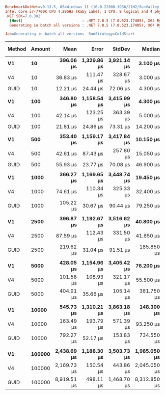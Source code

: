 ``` ini

BenchmarkDotNet=v0.13.5, OS=Windows 11 (10.0.22000.1936/21H2/SunValley)
Intel Core i7-7700K CPU 4.20GHz (Kaby Lake), 1 CPU, 8 logical and 4 physical cores
.NET SDK=7.0.302
  [Host]                           : .NET 7.0.5 (7.0.523.17405), X64 RyuJIT AVX2 [AttachedDebugger]
  Generating in batch all versions : .NET 7.0.5 (7.0.523.17405), X64 RyuJIT AVX2

Job=Generating in batch all versions  RunStrategy=ColdStart  

```
| Method | Amount |        Mean |       Error |      StdDev |       Median | Ratio | RatioSD |      Gen0 |      Gen1 |      Gen2 | Allocated | Alloc Ratio |
|------- |------- |------------:|------------:|------------:|-------------:|------:|--------:|----------:|----------:|----------:|----------:|------------:|
|     **V1** |     **10** |   **396.06 μs** | **1,329.86 μs** | **3,921.14 μs** |     **3.100 μs** |  **1.44** |    **5.37** |         **-** |         **-** |         **-** |     **688 B** |        **1.00** |
|     V4 |     10 |    36.83 μs |   111.47 μs |   328.67 μs |     3.000 μs |  0.92 |    0.96 |         - |         - |         - |     872 B |        1.27 |
|   GUID |     10 |    12.21 μs |    24.44 μs |    72.06 μs |     4.300 μs |  1.00 |    0.00 |         - |         - |         - |     688 B |        1.00 |
|        |        |             |             |             |              |       |         |           |           |           |           |             |
|     **V1** |    **100** |   **346.80 μs** | **1,158.54 μs** | **3,415.99 μs** |     **4.300 μs** |  **0.85** |    **4.56** |         **-** |         **-** |         **-** |    **2128 B** |        **0.88** |
|     V4 |    100 |    42.14 μs |   123.25 μs |   363.39 μs |     5.000 μs |  0.49 |    0.49 |         - |         - |         - |    5376 B |        2.23 |
|   GUID |    100 |    21.81 μs |    24.86 μs |    73.31 μs |    14.200 μs |  1.00 |    0.00 |         - |         - |         - |    2416 B |        1.00 |
|        |        |             |             |             |              |       |         |           |           |           |           |             |
|     **V1** |    **500** |   **353.40 μs** | **1,159.17 μs** | **3,417.84 μs** |    **10.150 μs** |  **0.71** |    **4.60** |         **-** |         **-** |         **-** |    **8528 B** |        **1.00** |
|     V4 |    500 |    42.61 μs |    87.43 μs |   257.80 μs |    15.050 μs |  0.40 |    0.37 |         - |         - |         - |   24576 B |        2.88 |
|   GUID |    500 |    55.93 μs |    23.77 μs |    70.08 μs |    46.900 μs |  1.00 |    0.00 |         - |         - |         - |    8528 B |        1.00 |
|        |        |             |             |             |              |       |         |           |           |           |           |             |
|     **V1** |   **1000** |   **366.27 μs** | **1,169.65 μs** | **3,448.74 μs** |    **19.450 μs** |  **0.64** |    **4.00** |         **-** |         **-** |         **-** |   **16528 B** |        **1.00** |
|     V4 |   1000 |    74.61 μs |   110.34 μs |   325.33 μs |    32.400 μs |  0.46 |    0.39 |         - |         - |         - |   48576 B |        2.94 |
|   GUID |   1000 |   105.22 μs |    30.67 μs |    90.44 μs |    79.250 μs |  1.00 |    0.00 |         - |         - |         - |   16528 B |        1.00 |
|        |        |             |             |             |              |       |         |           |           |           |           |             |
|     **V1** |   **2500** |   **396.87 μs** | **1,192.67 μs** | **3,516.62 μs** |    **40.800 μs** |  **0.60** |    **3.78** |         **-** |         **-** |         **-** |   **40528 B** |        **1.00** |
|     V4 |   2500 |    87.59 μs |   112.43 μs |   331.50 μs |    41.650 μs |  0.28 |    0.37 |         - |         - |         - |  120576 B |        2.98 |
|   GUID |   2500 |   219.62 μs |    31.04 μs |    91.51 μs |   185.850 μs |  1.00 |    0.00 |         - |         - |         - |   40528 B |        1.00 |
|        |        |             |             |             |              |       |         |           |           |           |           |             |
|     **V1** |   **5000** |   **428.05 μs** | **1,154.96 μs** | **3,405.42 μs** |    **76.200 μs** |  **0.53** |    **3.03** |         **-** |         **-** |         **-** |   **80528 B** |        **1.00** |
|     V4 |   5000 |   101.58 μs |   108.93 μs |   321.17 μs |    55.500 μs |  0.20 |    0.29 |         - |         - |         - |  240576 B |        2.99 |
|   GUID |   5000 |   404.91 μs |    35.66 μs |   105.14 μs |   381.750 μs |  1.00 |    0.00 |         - |         - |         - |   80528 B |        1.00 |
|        |        |             |             |             |              |       |         |           |           |           |           |             |
|     **V1** |  **10000** |   **545.73 μs** | **1,310.21 μs** | **3,863.18 μs** |   **148.300 μs** |  **0.42** |    **2.13** |         **-** |         **-** |         **-** |  **160528 B** |        **1.00** |
|     V4 |  10000 |   163.49 μs |   193.79 μs |   571.39 μs |    93.250 μs |  0.17 |    0.31 |         - |         - |         - |  480576 B |        2.99 |
|   GUID |  10000 |   792.27 μs |    52.17 μs |   153.83 μs |   734.550 μs |  1.00 |    0.00 |         - |         - |         - |  160528 B |        1.00 |
|        |        |             |             |             |              |       |         |           |           |           |           |             |
|     **V1** | **100000** | **2,438.69 μs** | **1,188.30 μs** | **3,503.73 μs** | **1,985.050 μs** |  **0.27** |    **0.25** |         **-** |         **-** |         **-** | **1600528 B** |        **1.00** |
|     V4 | 100000 | 2,169.73 μs |   150.54 μs |   443.86 μs | 2,045.050 μs |  0.25 |    0.04 | 1000.0000 | 1000.0000 | 1000.0000 | 4800912 B |        3.00 |
|   GUID | 100000 | 8,919.51 μs |   498.11 μs | 1,468.70 μs | 8,312.850 μs |  1.00 |    0.00 |         - |         - |         - | 1600528 B |        1.00 |

